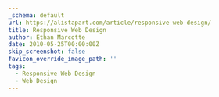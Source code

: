 ```yaml
---
_schema: default
url: https://alistapart.com/article/responsive-web-design/
title: Responsive Web Design
author: Ethan Marcotte
date: 2010-05-25T00:00:00Z
skip_screenshot: false
favicon_override_image_path: ''
tags:
  - Responsive Web Design
  - Web Design
---
```

